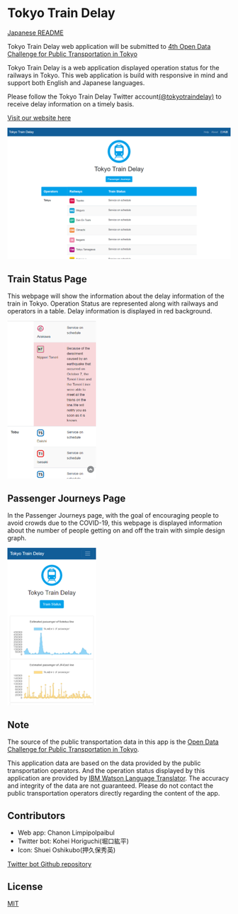 # Tokyo Train Delay
[Japanese README](./README.ja.md)

Tokyo Train Delay web application will be submitted to [4th Open Data Challenge for Public Transportation in Tokyo](https://tokyochallenge.odpt.org/index.html)

Tokyo Train Delay is a web application displayed operation status for the railways in Tokyo. This web application is build with responsive in mind and support both English and Japanese languages.

Please follow the Tokyo Train Delay Twitter account[(@tokyotraindelay)](https://twitter.com/tokyotraindelay) to receive delay information on a timely basis.

[Visit our website here](https://tokyo-train-delays.herokuapp.com/train/en/)

![web-pc-ja](./static/img/screenshots/screenshot-web-en4.png)

## Train Status Page
This webpage will show the information about the delay information of the train in Tokyo. Operation Status are represented along with railways and operators in a table. Delay information is displayed in red background.

<img src="./static/img/screenshots/screenshot-web-en2.png" alt="web-trainstatus-ja" width="200"/>

## Passenger Journeys Page
In the Passenger Journeys page, with the goal of encouraging people to avoid crowds due to the COVID-19, this webpage is displayed information about the number of people getting on and off the train with simple design graph.

<img src="./static/img/screenshots/screenshot-web-en3.png" alt="web-trainstatus-ja" width="200"/>

## Note
The source of the public transportation data in this app is the [Open Data Challenge for Public Transportation in Tokyo](https://tokyochallenge.odpt.org/index.html).

This application data are based on the data provided by the public transportation operators. And the operation status displayed by this application are provided by [IBM Watson Language Translator](https://www.ibm.com/cloud/watson-language-translator). The accuracy and integrity of the data are not guaranteed. Please do not contact the public transportation operators directly regarding the content of the app.

## Contributors
- Web app: Chanon Limpipolpaibul
- Twitter bot: Kohei Horiguchi(堀口紘平)
- Icon: Shuei Oshikubo(押久保秀英)

[Twitter bot Github repository](https://github.com/Kohei554/opendata0925)

## License
[MIT](https://choosealicense.com/licenses/mit/)
